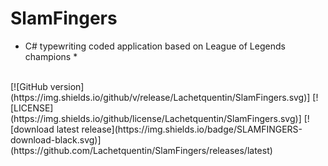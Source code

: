 # SlamFingers
* C# typewriting coded application based on League of Legends champions *
<br/>
[![GitHub version](https://img.shields.io/github/v/release/Lachetquentin/SlamFingers.svg)]
[![LICENSE](https://img.shields.io/github/license/Lachetquentin/SlamFingers.svg)]
[![download latest release](https://img.shields.io/badge/SLAMFINGERS-download-black.svg)](https://github.com/Lachetquentin/SlamFingers/releases/latest)



